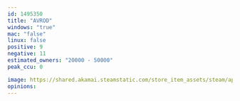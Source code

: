 ```yaml
---
id: 1495350
title: "AVROD"
windows: "true"
mac: "false"
linux: false
positive: 9
negative: 11
estimated_owners: "20000 - 50000"
peak_ccu: 0

image: https://shared.akamai.steamstatic.com/store_item_assets/steam/apps/1495350/header.jpg?t=1610055159
opinions:
---
```

